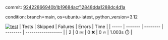commit: [92422866940b1b19684acf12848dda1288dc4d1a](https://github.com/rcmdnk/parallel-job/tree/92422866940b1b19684acf12848dda1288dc4d1a)

condition: branch=main, os=ubuntu-latest, python_version=3.12

[![test](https://github.com/rcmdnk/parallel-job/actions/workflows/test.yml/badge.svg)](https://github.com/rcmdnk/parallel-job/actions/runs/14720608015)
| Tests | Skipped | Failures | Errors | Time |
| ----- | ------- | -------- | -------- | ------------------ |
| 2 | 0 :zzz: | 0 :x: | 0 :fire: | 1.003s :stopwatch: |

